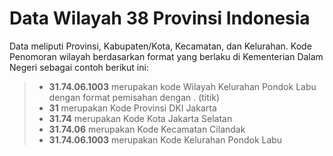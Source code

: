 # Data Wilayah 38 Provinsi Indonesia
Data meliputi Provinsi, Kabupaten/Kota, Kecamatan, dan Kelurahan. Kode Penomoran wilayah berdasarkan format yang berlaku di Kementerian Dalam Negeri sebagai contoh berikut ini:

> - **31.74.06.1003** merupakan kode Wilayah Kelurahan Pondok Labu dengan format pemisahan dengan . (titik)
> - **31** merupakan Kode Provinsi DKI Jakarta
> - **31.74** merupakan Kode Kota Jakarta Selatan
> - **31.74.06** merupakan Kode Kecamatan Cilandak
> - **31.74.06.1003** merupakan Kode Kelurahan Pondok Labu
